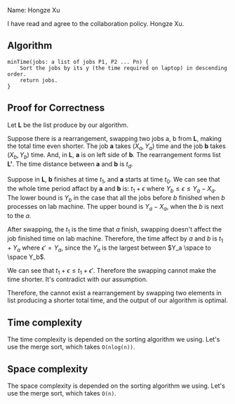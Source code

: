 Name: Hongze Xu

I have read and agree to the collaboration policy. Hongze Xu.

## Algorithm

```
minTime(jobs: a list of jobs P1, P2 ... Pn) {
    Sort the jobs by its y (the time required on laptop) in descending order.
    return jobs.
}

```

## Proof for Correctness

Let **L** be the list produce by our algorithm.

Suppose there is a rearrangement, swapping two jobs a, b from **L**, making the total time even shorter. The job **a** takes $(X_a, Y_a)$ time and the job **b** takes $(X_b, Y_b)$ time. And, in **L**, **a** is on left side of **b**. The rearrangement forms list **L'**. The time distance between **a** and **b** is $t_d$.

Suppose in **L**, **b** finishes at time $t_1$, and **a** starts at time $t_0$. We can see that the whole time period affact by **a** and **b** is: $t_1 + \epsilon$ where $Y_b \le \epsilon \le Y_a - X_a$. The lower bound is $Y_b$ in the case that all the jobs before $b$ finished when $b$ processes on lab machine. The upper bound is $Y_a - X_a$, when the $b$ is next to the $a$. 

After swapping, the $t_1$ is the time that $a$ finish, swapping doesn't affect the job finished time on lab machine. Therefore, the time affect by $a$ and $b$ is $t_1 + Y_a$ where $\epsilon' = Y_a$, since the $Y_a$ is the largest between $Y_a \space to \space Y_b$.

We can see that $t_1 + \epsilon \le t_1 + \epsilon'$. Therefore the swapping cannot make the time shorter. It's contradict with our assumption.

Therefore, the cannot exist a rearrangement by swapping two elements in list producing a shorter total time, and the output of our algorithm is optimal.

## Time complexity

The time complexity is depended on the sorting algorithm we using. 
Let's use the merge sort, which takes `O(nlog(n))`.

## Space complexity

The space complexity is depended on the sorting algorithm we using.
Let's use the merge sort, which takes `O(n)`.

